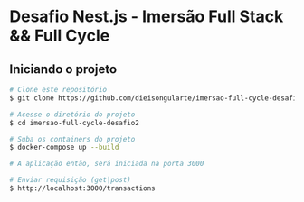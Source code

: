 # Desafio Nest.js - Imersão Full Stack && Full Cycle

## Iniciando o projeto

```bash
# Clone este repositório
$ git clone https://github.com/dieisongularte/imersao-full-cycle-desafio2.git

# Acesse o diretório do projeto
$ cd imersao-full-cycle-desafio2

# Suba os containers do projeto
$ docker-compose up --build

# A aplicação então, será iniciada na porta 3000

# Enviar requisição (get|post)
$ http://localhost:3000/transactions
```